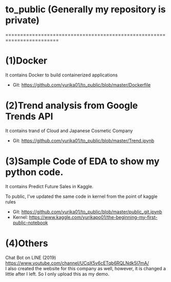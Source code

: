 # to_public (Generally my repository is private)
========================================================================
# (1)Docker
It contains Docker to build containerized applications
* Git: https://github.com/yurika01/to_public/blob/master/Dockerfile


# (2)Trend analysis from Google Trends API
It contains trand of Cloud and Japanese Cosmetic Company
* Git: https://github.com/yurika01/to_public/blob/master/Trend.ipynb


# (3)Sample Code of EDA to show my python code.
It contains Predict Future Sales in Kaggle.

To public, I've updated the same code in kernel from the point of kaggle rules

* Git:
https://github.com/yurika01/to_public/blob/master/public_git.ipynb
* Kernel:
https://www.kaggle.com/yurikapo01/the-beginning-my-first-public-notebook


# (4)Others
Chat Bot on LINE (2019)
https://www.youtube.com/channel/UCqX5v6cETqb6RQLNdk5I7mA/  
 I also created the website for this company as well, however, it is changed a little after I left. So I only upload this as my demo.
